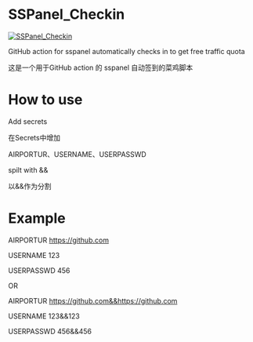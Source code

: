 # SSPanel_Checkin
[![SSPanel_Checkin](https://github.com/inokoe/SSPanel_Checkin/actions/workflows/main.yml/badge.svg)](https://github.com/inokoe/SSPanel_Checkin/actions/workflows/main.yml)

 GitHub action for sspanel automatically checks in to get free traffic quota
 
 这是一个用于GitHub action 的 sspanel 自动签到的菜鸡脚本
 
# How to use

 Add secrets
 
 在Secrets中增加

 AIRPORTUR、USERNAME、USERPASSWD

 spilt with &&
 
 以&&作为分割

# Example

AIRPORTUR https://github.com

USERNAME 123

USERPASSWD 456

OR

AIRPORTUR https://github.com&&https://github.com

USERNAME 123&&123

USERPASSWD 456&&456

